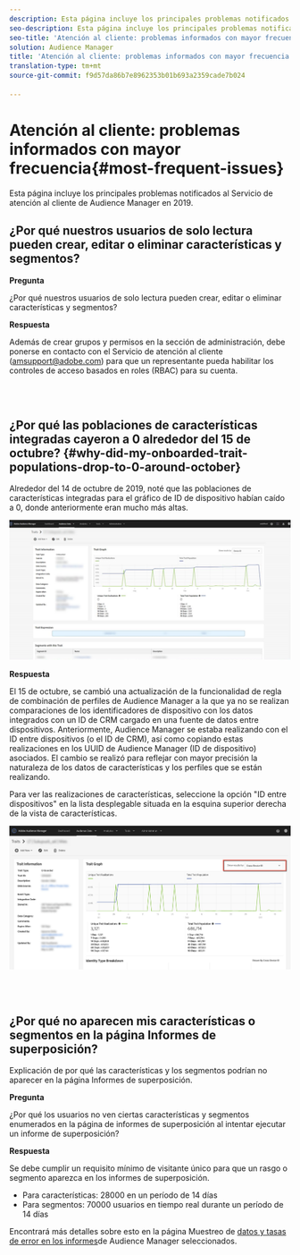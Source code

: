 ```yaml
---
description: Esta página incluye los principales problemas notificados al Servicio de atención al cliente de Audience Manager.
seo-description: Esta página incluye los principales problemas notificados al Servicio de atención al cliente de Audience Manager.
seo-title: 'Atención al cliente: problemas informados con mayor frecuencia'
solution: Audience Manager
title: 'Atención al cliente: problemas informados con mayor frecuencia'
translation-type: tm+mt
source-git-commit: f9d57da86b7e8962353b01b693a2359cade7b024

---
```



# Atención al cliente: problemas informados con mayor frecuencia{#most-frequent-issues}

Esta página incluye los principales problemas notificados al Servicio de atención al cliente de Audience Manager en 2019.

## ¿Por qué nuestros usuarios de solo lectura pueden crear, editar o eliminar características y segmentos?

**Pregunta**

¿Por qué nuestros usuarios de solo lectura pueden crear, editar o eliminar características y segmentos?

**Respuesta**

Además de crear grupos y permisos en la sección de administración, debe ponerse en contacto con el Servicio de atención al cliente (amsupport@adobe.com) para que un representante pueda habilitar los controles de acceso basados en roles (RBAC) para su cuenta.

<br> 

## ¿Por qué las poblaciones de características integradas cayeron a 0 alrededor del 15 de octubre? {#why-did-my-onboarded-trait-populations-drop-to-0-around-october}

Alrededor del 14 de octubre de 2019, noté que las poblaciones de características integradas para el gráfico de ID de dispositivo habían caído a 0, donde anteriormente eran mucho más altas.

![Imagen de la colocación del ID del dispositivo](/help/using/support-issues/assets/device_id_populationdrop.png)

**Respuesta**

El 15 de octubre, se cambió una actualización de la funcionalidad de regla de combinación de perfiles de Audience Manager a la que ya no se realizan comparaciones de los identificadores de dispositivo con los datos integrados con un ID de CRM cargado en una fuente de datos entre dispositivos.  Anteriormente, Audience Manager se estaba realizando con el ID entre dispositivos (o el ID de CRM), así como copiando estas realizaciones en los UUID de Audience Manager (ID de dispositivo) asociados.  El cambio se realizó para reflejar con mayor precisión la naturaleza de los datos de características y los perfiles que se están realizando.

Para ver las realizaciones de características, seleccione la opción &quot;ID entre dispositivos&quot; en la lista desplegable situada en la esquina superior derecha de la vista de características.

![Ver las realizaciones por ID de varios dispositivos](/help/using/support-issues/assets/deviceid-crossdevice.png)

<br> 

## ¿Por qué no aparecen mis características o segmentos en la página Informes de superposición?

Explicación de por qué las características y los segmentos podrían no aparecer en la página Informes de superposición.

**Pregunta**

¿Por qué los usuarios no ven ciertas características y segmentos enumerados en la página de informes de superposición al intentar ejecutar un informe de superposición?

**Respuesta**

Se debe cumplir un requisito mínimo de visitante único para que un rasgo o segmento aparezca en los informes de superposición.


* Para características: 28000 en un período de 14 días
* Para segmentos: 70000 usuarios en tiempo real durante un período de 14 días

Encontrará más detalles sobre esto en la página Muestreo de [datos y tasas de error en los informes](/help/using/reporting/report-sampling.md)de Audience Manager seleccionados.